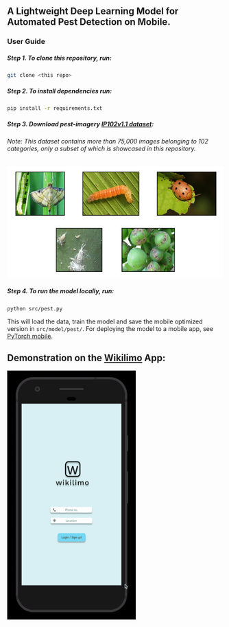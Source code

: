 ## A Lightweight Deep Learning Model for Automated Pest Detection on Mobile.

### User Guide
##### Step 1. To clone this repository, run:
```bash
git clone <this repo>
```


##### Step 2. To install dependencies run: 
```bash
pip install -r requirements.txt
```


##### Step 3. Download pest-imagery [IP102v1.1 dataset](http://xiaopingwu.cn/assets/projects/ip102/Data_Download/Data_Download.html):
###### Note: This dataset contains more than 75,000 images belonging to 102 categories, only a subset of which is showcased in this repository.
<img src="demo/IP102_v1.1-samples.png" width="700" height="260"/>


##### Step 4. To run the model locally, run:
```bash
python src/pest.py
```

This will load the data, train the model and save the mobile optimized version in `src/model/pest/`. For deploying the model to a mobile app, see [PyTorch mobile](https://pytorch.org/mobile/home/). 

## Demonstration on the [Wikilimo](www.wikilimo.co) App:
<img src="demo/demo-pestid-remedies.gif" width="300" height="580"/>